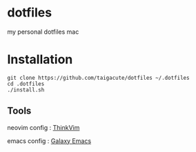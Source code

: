 # dotfiles

my personal dotfiles mac

# Installation
```
git clone https://github.com/taigacute/dotfiles ~/.dotfiles
cd .dotfiles
./install.sh
```

## Tools

neovim config : [ThinkVim](https://github.com/hardcoreplayers/ThinkVim)

emacs config : [Galaxy Emacs](https://github.com/hardcoreplayers/galaxy-emacs)
